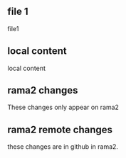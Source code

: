 ## file 1
file1

## local content
local content

## rama2 changes
These changes only appear on rama2

## rama2 remote changes
these changes are in github in rama2.

